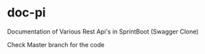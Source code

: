 # doc-pi
Documentation of Various Rest Api's in SprintBoot (Swagger Clone)

Check Master branch for the code
